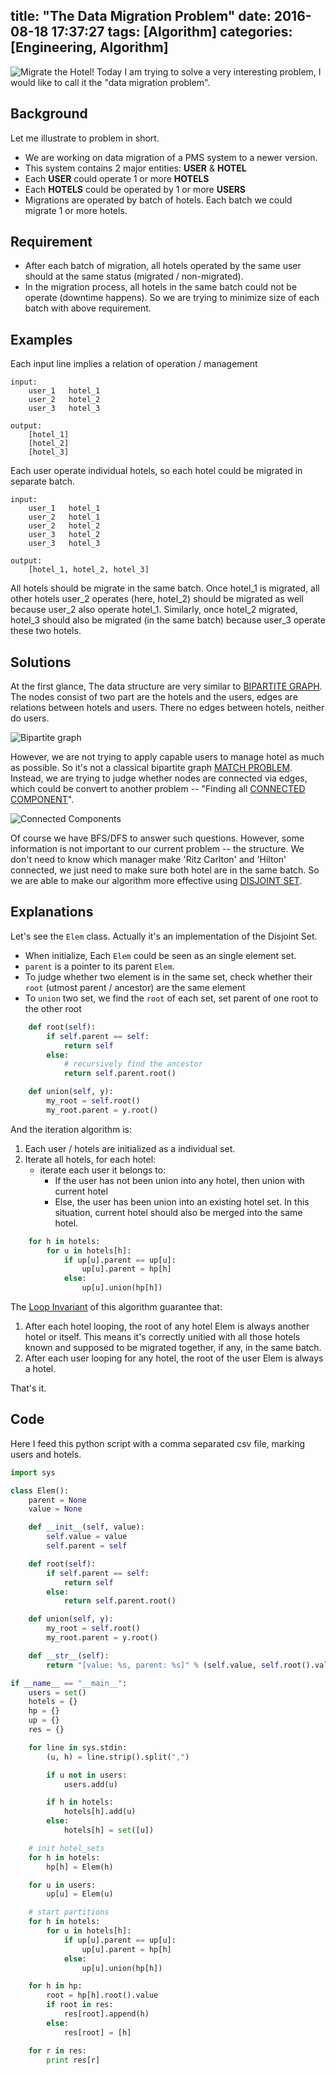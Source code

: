 title: "The Data Migration Problem"
date: 2016-08-18 17:37:27
tags: [Algorithm]
categories: [Engineering, Algorithm]
---

![Migrate the Hotel!](https://wenzhong-1259152588.cos.ap-beijing.myqcloud.com/img/blog/cool-jenkins2x3.png)
Today I am trying to solve a very interesting problem, I would like to call it the "data migration problem". 

<!-- more -->

## Background
Let me illustrate to problem in short. 
* We are working on data migration of a PMS system to a newer version. 
* This system contains 2 major entities: **USER** & **HOTEL**
* Each **USER** could operate 1 or more **HOTELS**
* Each **HOTELS** could be operated by 1 or more **USERS**
* Migrations are operated by batch of hotels. Each batch we could migrate 1 or more hotels.

## Requirement
* After each batch of migration, all hotels operated by the same user should at the same status (migrated / non-migrated).
* In the migration process, all hotels in the same batch could not be operate (downtime happens). So we are trying to minimize size of each batch with above requirement.

## Examples
Each input line implies a relation of operation / management
```
input:
    user_1   hotel_1
    user_2   hotel_2
    user_3   hotel_3

output:
    [hotel_1]
    [hotel_2]
    [hotel_3]
```
Each user operate individual hotels, so each hotel could be migrated in separate batch.

```
input:
    user_1   hotel_1
    user_2   hotel_1
    user_2   hotel_2
    user_3   hotel_2
    user_3   hotel_3

output:
    [hotel_1, hotel_2, hotel_3]
```

All hotels should be migrate in the same batch. Once hotel_1 is migrated, all other hotels user_2 operates (here, hotel_2) should be migrated as well because user_2 also operate hotel_1. Similarly, once hotel_2 migrated, hotel_3 should also be migrated (in the same batch) because user_3 operate these two hotels.

## Solutions

At the first glance, The data structure are very similar to [BIPARTITE GRAPH](https://en.wikipedia.org/wiki/Bipartite_graph). The nodes consist of two part are the hotels and the users, edges are relations between hotels and users. There no edges between hotels, neither do users.

![Bipartite graph](http://7ktqal.com1.z0.glb.clouddn.com/img/blog/Simple-bipartite-graph.png)

However, we are not trying to apply capable users to manage hotel as much as possible. So it's not a classical bipartite graph [MATCH PROBLEM](https://en.wikipedia.org/wiki/Matching_%28graph_theory%29). Instead, we are trying to judge whether nodes are connected via edges, which could be convert to another problem -- "Finding all [CONNECTED COMPONENT](https://en.wikipedia.org/wiki/Connected_component_%28graph_theory%29)". 

![Connected Components](http://7ktqal.com1.z0.glb.clouddn.com/img/blog/Pseudoforest.svg.png)

Of course we have BFS/DFS to answer such questions. However, some information is not important to our current problem -- the structure. We don't need to know which manager make 'Ritz Carlton' and 'Hilton' connected, we just need to make sure both hotel are in the same batch. So we are able to make our algorithm more effective using [DISJOINT SET](https://en.wikipedia.org/wiki/Disjoint-set_data_structure).

## Explanations
Let's see the `Elem` class. Actually it's an implementation of the Disjoint Set.

* When initialize, Each `Elem` could be seen as an single element set.
* `parent` is a pointer to its parent `Elem`.
* To judge whether two element is in the same set, check whether their `root` (utmost parent / ancestor) are the same element
* To `union` two set, we find the `root` of each set, set parent of one root to the other root

``` python
    def root(self):
        if self.parent == self:
            return self
        else:
            # recursively find the ancestor
            return self.parent.root() 

    def union(self, y):
        my_root = self.root()
        my_root.parent = y.root()
```

And the iteration algorithm is:
1. Each user / hotels are initialized as a individual set.
2. Iterate all hotels, for each hotel:
    * iterate each user it belongs to:
        * If the user has not been union into any hotel, then union with current hotel
        * Else, the user has been union into an existing hotel set. In this situation, current hotel should also be merged into the same hotel.

``` python
    for h in hotels:
        for u in hotels[h]:
            if up[u].parent == up[u]:
                up[u].parent = hp[h]
            else:
                up[u].union(hp[h])
```

The [Loop Invariant](https://en.wikipedia.org/wiki/Loop_invariant) of this algorithm guarantee that:
1. After each hotel looping, the root of any hotel Elem is always another hotel or itself. This means it's correctly unitied with all those hotels known and supposed to be migrated together, if any, in the same batch.
2. After each user looping for any hotel, the root of the user Elem is always a hotel. 

That's it. 

## Code 

Here I feed this python script with a comma separated csv file, marking users and hotels.

``` python
import sys

class Elem():
    parent = None
    value = None

    def __init__(self, value):
        self.value = value
        self.parent = self

    def root(self):
        if self.parent == self:
            return self
        else:
            return self.parent.root()

    def union(self, y):
        my_root = self.root()
        my_root.parent = y.root()

    def __str__(self):
        return "[value: %s, parent: %s]" % (self.value, self.root().value)

if __name__ == "__main__":
    users = set()
    hotels = {}
    hp = {}
    up = {}
    res = {}

    for line in sys.stdin:
        (u, h) = line.strip().split(",")

        if u not in users:
            users.add(u)

        if h in hotels:
            hotels[h].add(u)
        else:
            hotels[h] = set([u])

    # init hotel_sets 
    for h in hotels:
        hp[h] = Elem(h) 

    for u in users:
        up[u] = Elem(u)

    # start partitions
    for h in hotels:
        for u in hotels[h]:
            if up[u].parent == up[u]:
                up[u].parent = hp[h]
            else:
                up[u].union(hp[h])

    for h in hp:
        root = hp[h].root().value 
        if root in res:
            res[root].append(h)
        else:
            res[root] = [h]

    for r in res:
        print res[r]
```
